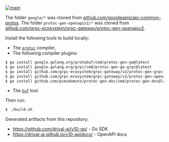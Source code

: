 [![main](https://github.com/drival-ai/v10-proto/actions/workflows/main.yml/badge.svg)](https://github.com/drival-ai/v10-proto/actions/workflows/main.yml)

The folder `google/*` was cloned from [github.com/googleapis/api-common-protos](https://github.com/googleapis/api-common-protos). The folder `protoc-gen-openapiv2/*` was cloned from [github.com/grpc-ecosystem/grpc-gateway/protoc-gen-openapiv2](https://github.com/grpc-ecosystem/grpc-gateway).

Install the following tools to build locally:

* The [`protoc`](https://grpc.io/docs/protoc-installation/) compiler,
* The following compiler plugins:

```bash
$ go install google.golang.org/protobuf/cmd/protoc-gen-go@latest
$ go install google.golang.org/grpc/cmd/protoc-gen-go-grpc@latest
$ go install github.com/grpc-ecosystem/grpc-gateway/v2/protoc-gen-grpc-gateway@latest
$ go install github.com/grpc-ecosystem/grpc-gateway/v2/protoc-gen-openapiv2@latest
$ go install github.com/pseudomuto/protoc-gen-doc/cmd/protoc-gen-doc@latest
```

* The [`buf`](https://docs.buf.build/installation) tool.

Then run:

```bash
$ ./build.sh
```

Generated artifacts from this repository:

* https://github.com/drival-ai/v10-go/ - Go SDK
* https://drival-ai.github.io/v10-apidocs/ - OpenAPI docs
